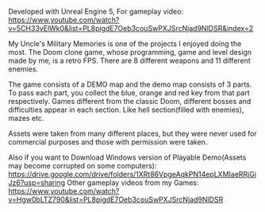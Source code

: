Developed with Unreal Engine 5, For gameplay video: https://www.youtube.com/watch?v=5CH33vElWk0&list=PL8pigdE7Oeb3couSwPXJSrcNjad9NlDSR&index=2

My Uncle's Military Memories is one of the projects I enjoyed doing the most. The Doom clone game, whose programming, game and level design made by me, is a retro FPS. There are 8 different weapons and 11 different enemies.

The game consists of a DEMO map and the demo map consists of 3 parts. To pass each part, you collect the blue, orange and red key from that part respectively. Games different from the classic Doom, different bosses and difficulties appear in each section. Like hell section(filled with enemies), mazes etc.

Assets were taken from many different places, but they were never used for commercial purposes and those with permission were taken.

Also if you want to Download Windows version of Playable Demo(Assets may become corrupted on some computers): https://drive.google.com/drive/folders/1XRt86VpgeAqkPN14epLXMIaeRRjGiJz6?usp=sharing 
Other gameplay videos from my Games: https://www.youtube.com/watch?v=Hgw0bLTZ790&list=PL8pigdE7Oeb3couSwPXJSrcNjad9NlDSR
